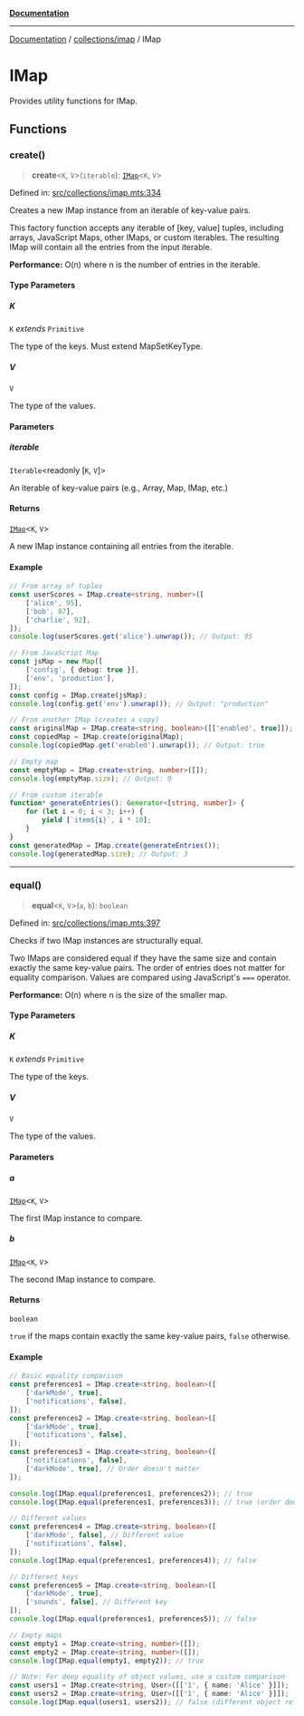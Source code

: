 [**Documentation**](../../../README.md)

---

[Documentation](../../../README.md) / [collections/imap](../README.md) / IMap

# IMap

Provides utility functions for IMap.

## Functions

### create()

> **create**\<`K`, `V`\>(`iterable`): [`IMap`](../README.md#imap)\<`K`, `V`\>

Defined in: [src/collections/imap.mts:334](https://github.com/noshiro-pf/ts-verified/blob/main/src/collections/imap.mts#L334)

Creates a new IMap instance from an iterable of key-value pairs.

This factory function accepts any iterable of [key, value] tuples, including arrays,
JavaScript Maps, other IMaps, or custom iterables. The resulting IMap will contain
all the entries from the input iterable.

**Performance:** O(n) where n is the number of entries in the iterable.

#### Type Parameters

##### K

`K` _extends_ `Primitive`

The type of the keys. Must extend MapSetKeyType.

##### V

`V`

The type of the values.

#### Parameters

##### iterable

`Iterable`\<readonly \[`K`, `V`\]\>

An iterable of key-value pairs (e.g., Array, Map, IMap, etc.)

#### Returns

[`IMap`](../README.md#imap)\<`K`, `V`\>

A new IMap instance containing all entries from the iterable.

#### Example

```typescript
// From array of tuples
const userScores = IMap.create<string, number>([
    ['alice', 95],
    ['bob', 87],
    ['charlie', 92],
]);
console.log(userScores.get('alice').unwrap()); // Output: 95

// From JavaScript Map
const jsMap = new Map([
    ['config', { debug: true }],
    ['env', 'production'],
]);
const config = IMap.create(jsMap);
console.log(config.get('env').unwrap()); // Output: "production"

// From another IMap (creates a copy)
const originalMap = IMap.create<string, boolean>([['enabled', true]]);
const copiedMap = IMap.create(originalMap);
console.log(copiedMap.get('enabled').unwrap()); // Output: true

// Empty map
const emptyMap = IMap.create<string, number>([]);
console.log(emptyMap.size); // Output: 0

// From custom iterable
function* generateEntries(): Generator<[string, number]> {
    for (let i = 0; i < 3; i++) {
        yield [`item${i}`, i * 10];
    }
}
const generatedMap = IMap.create(generateEntries());
console.log(generatedMap.size); // Output: 3
```

---

### equal()

> **equal**\<`K`, `V`\>(`a`, `b`): `boolean`

Defined in: [src/collections/imap.mts:397](https://github.com/noshiro-pf/ts-verified/blob/main/src/collections/imap.mts#L397)

Checks if two IMap instances are structurally equal.

Two IMaps are considered equal if they have the same size and contain exactly the same
key-value pairs. The order of entries does not matter for equality comparison.
Values are compared using JavaScript's `===` operator.

**Performance:** O(n) where n is the size of the smaller map.

#### Type Parameters

##### K

`K` _extends_ `Primitive`

The type of the keys.

##### V

`V`

The type of the values.

#### Parameters

##### a

[`IMap`](../README.md#imap)\<`K`, `V`\>

The first IMap instance to compare.

##### b

[`IMap`](../README.md#imap)\<`K`, `V`\>

The second IMap instance to compare.

#### Returns

`boolean`

`true` if the maps contain exactly the same key-value pairs, `false` otherwise.

#### Example

```typescript
// Basic equality comparison
const preferences1 = IMap.create<string, boolean>([
    ['darkMode', true],
    ['notifications', false],
]);
const preferences2 = IMap.create<string, boolean>([
    ['darkMode', true],
    ['notifications', false],
]);
const preferences3 = IMap.create<string, boolean>([
    ['notifications', false],
    ['darkMode', true], // Order doesn't matter
]);

console.log(IMap.equal(preferences1, preferences2)); // true
console.log(IMap.equal(preferences1, preferences3)); // true (order doesn't matter)

// Different values
const preferences4 = IMap.create<string, boolean>([
    ['darkMode', false], // Different value
    ['notifications', false],
]);
console.log(IMap.equal(preferences1, preferences4)); // false

// Different keys
const preferences5 = IMap.create<string, boolean>([
    ['darkMode', true],
    ['sounds', false], // Different key
]);
console.log(IMap.equal(preferences1, preferences5)); // false

// Empty maps
const empty1 = IMap.create<string, number>([]);
const empty2 = IMap.create<string, number>([]);
console.log(IMap.equal(empty1, empty2)); // true

// Note: For deep equality of object values, use a custom comparison
const users1 = IMap.create<string, User>([['1', { name: 'Alice' }]]);
const users2 = IMap.create<string, User>([['1', { name: 'Alice' }]]);
console.log(IMap.equal(users1, users2)); // false (different object references)
```
